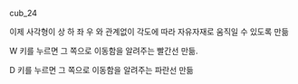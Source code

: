 cub_24

이제 사각형이 상 하 좌 우 와 관계없이 각도에 따라 자유자재로 움직일 수 있도록 만듦

W 키를 누르면 그 쪽으로 이동함을 알려주는 빨간선 만듦.

D 키를 누르면 그 쪽으로 이동함을 알려주는 파란선 만듦
